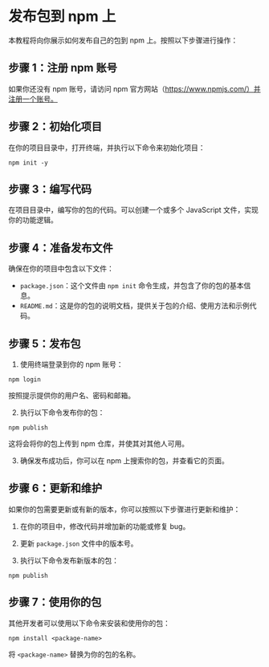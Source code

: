 # 发布包到 npm 上

本教程将向你展示如何发布自己的包到 npm 上。按照以下步骤进行操作：

## 步骤 1：注册 npm 账号

如果你还没有 npm 账号，请访问 npm 官方网站（https://www.npmjs.com/）并注册一个账号。

## 步骤 2：初始化项目

在你的项目目录中，打开终端，并执行以下命令来初始化项目：

```shell
npm init -y
```

## 步骤 3：编写代码

在项目目录中，编写你的包的代码。可以创建一个或多个 JavaScript 文件，实现你的功能逻辑。

## 步骤 4：准备发布文件

确保在你的项目中包含以下文件：

- `package.json`：这个文件由 `npm init` 命令生成，并包含了你的包的基本信息。
- `README.md`：这是你的包的说明文档，提供关于包的介绍、使用方法和示例代码。

## 步骤 5：发布包

1. 使用终端登录到你的 npm 账号：

```shell
npm login
```

按照提示提供你的用户名、密码和邮箱。

2. 执行以下命令发布你的包：

```shell
npm publish
```

这将会将你的包上传到 npm 仓库，并使其对其他人可用。

3. 确保发布成功后，你可以在 npm 上搜索你的包，并查看它的页面。

## 步骤 6：更新和维护

如果你的包需要更新或有新的版本，你可以按照以下步骤进行更新和维护：

1. 在你的项目中，修改代码并增加新的功能或修复 bug。

2. 更新 `package.json` 文件中的版本号。

3. 执行以下命令发布新版本的包：

```shell
npm publish
```

## 步骤 7：使用你的包

其他开发者可以使用以下命令来安装和使用你的包：

```shell
npm install <package-name>
```

将 `<package-name>` 替换为你的包的名称。
